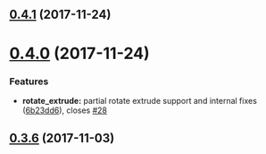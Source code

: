 <a name="0.4.1"></a>
## [0.4.1](https://github.com/jscad/scad-api/compare/v0.4.0...v0.4.1) (2017-11-24)



<a name="0.4.0"></a>
# [0.4.0](https://github.com/jscad/scad-api/compare/v0.3.6...v0.4.0) (2017-11-24)


### Features

* **rotate_extrude:** partial rotate extrude support and internal fixes ([6b23dd6](https://github.com/jscad/scad-api/commit/6b23dd6)), closes [#28](https://github.com/jscad/scad-api/issues/28)



<a name="0.3.6"></a>
## [0.3.6](https://github.com/jscad/scad-api/compare/v0.3.5...v0.3.6) (2017-11-03)




